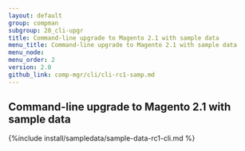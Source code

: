 ```yaml
---
layout: default 
group: compman
subgroup: 28_cli-upgr
title: Command-line upgrade to Magento 2.1 with sample data
menu_title: Command-line upgrade to Magento 2.1 with sample data 
menu_node: 
menu_order: 2
version: 2.0
github_link: comp-mgr/cli/cli-rc1-samp.md
---
```


## Command-line upgrade to Magento 2.1 with sample data

{%include install/sampledata/sample-data-rc1-cli.md %}
